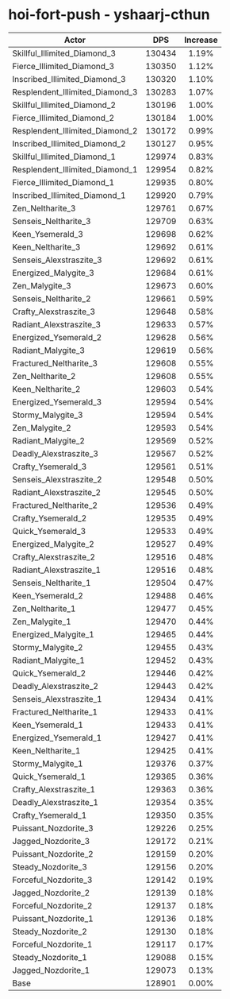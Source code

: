 # hoi-fort-push - yshaarj-cthun
| Actor | DPS | Increase |
|---|:---:|:---:|
|Skillful_Illimited_Diamond_3|130434|1.19%|
|Fierce_Illimited_Diamond_3|130350|1.12%|
|Inscribed_Illimited_Diamond_3|130320|1.10%|
|Resplendent_Illimited_Diamond_3|130283|1.07%|
|Skillful_Illimited_Diamond_2|130196|1.00%|
|Fierce_Illimited_Diamond_2|130184|1.00%|
|Resplendent_Illimited_Diamond_2|130172|0.99%|
|Inscribed_Illimited_Diamond_2|130127|0.95%|
|Skillful_Illimited_Diamond_1|129974|0.83%|
|Resplendent_Illimited_Diamond_1|129954|0.82%|
|Fierce_Illimited_Diamond_1|129935|0.80%|
|Inscribed_Illimited_Diamond_1|129920|0.79%|
|Zen_Neltharite_3|129761|0.67%|
|Senseis_Neltharite_3|129709|0.63%|
|Keen_Ysemerald_3|129698|0.62%|
|Keen_Neltharite_3|129692|0.61%|
|Senseis_Alexstraszite_3|129692|0.61%|
|Energized_Malygite_3|129684|0.61%|
|Zen_Malygite_3|129673|0.60%|
|Senseis_Neltharite_2|129661|0.59%|
|Crafty_Alexstraszite_3|129648|0.58%|
|Radiant_Alexstraszite_3|129633|0.57%|
|Energized_Ysemerald_2|129628|0.56%|
|Radiant_Malygite_3|129619|0.56%|
|Fractured_Neltharite_3|129608|0.55%|
|Zen_Neltharite_2|129608|0.55%|
|Keen_Neltharite_2|129603|0.54%|
|Energized_Ysemerald_3|129594|0.54%|
|Stormy_Malygite_3|129594|0.54%|
|Zen_Malygite_2|129593|0.54%|
|Radiant_Malygite_2|129569|0.52%|
|Deadly_Alexstraszite_3|129567|0.52%|
|Crafty_Ysemerald_3|129561|0.51%|
|Senseis_Alexstraszite_2|129548|0.50%|
|Radiant_Alexstraszite_2|129545|0.50%|
|Fractured_Neltharite_2|129536|0.49%|
|Crafty_Ysemerald_2|129535|0.49%|
|Quick_Ysemerald_3|129533|0.49%|
|Energized_Malygite_2|129527|0.49%|
|Crafty_Alexstraszite_2|129516|0.48%|
|Radiant_Alexstraszite_1|129516|0.48%|
|Senseis_Neltharite_1|129504|0.47%|
|Keen_Ysemerald_2|129488|0.46%|
|Zen_Neltharite_1|129477|0.45%|
|Zen_Malygite_1|129470|0.44%|
|Energized_Malygite_1|129465|0.44%|
|Stormy_Malygite_2|129455|0.43%|
|Radiant_Malygite_1|129452|0.43%|
|Quick_Ysemerald_2|129446|0.42%|
|Deadly_Alexstraszite_2|129443|0.42%|
|Senseis_Alexstraszite_1|129434|0.41%|
|Fractured_Neltharite_1|129433|0.41%|
|Keen_Ysemerald_1|129433|0.41%|
|Energized_Ysemerald_1|129427|0.41%|
|Keen_Neltharite_1|129425|0.41%|
|Stormy_Malygite_1|129376|0.37%|
|Quick_Ysemerald_1|129365|0.36%|
|Crafty_Alexstraszite_1|129363|0.36%|
|Deadly_Alexstraszite_1|129354|0.35%|
|Crafty_Ysemerald_1|129350|0.35%|
|Puissant_Nozdorite_3|129226|0.25%|
|Jagged_Nozdorite_3|129172|0.21%|
|Puissant_Nozdorite_2|129159|0.20%|
|Steady_Nozdorite_3|129156|0.20%|
|Forceful_Nozdorite_3|129142|0.19%|
|Jagged_Nozdorite_2|129139|0.18%|
|Forceful_Nozdorite_2|129137|0.18%|
|Puissant_Nozdorite_1|129136|0.18%|
|Steady_Nozdorite_2|129130|0.18%|
|Forceful_Nozdorite_1|129117|0.17%|
|Steady_Nozdorite_1|129088|0.15%|
|Jagged_Nozdorite_1|129073|0.13%|
|Base|128901|0.00%|
